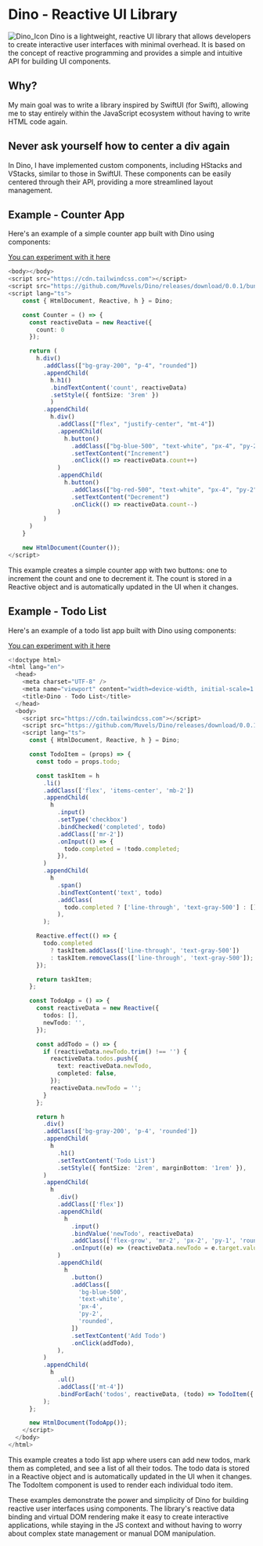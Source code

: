 # Dino - Reactive UI Library

![Dino_Icon](ressources/Dino_Image.webp)
Dino is a lightweight, reactive UI library that allows developers to create interactive user interfaces with minimal overhead. It is based on the concept of reactive programming and provides a simple and intuitive API for building UI components.

## Why?
My main goal was to write a library inspired by SwiftUI (for Swift), allowing me to stay entirely within the JavaScript ecosystem without having to write HTML code again.

## Never ask yourself how to center a div again
In Dino, I have implemented custom components, including HStacks and VStacks, similar to those in SwiftUI. These components can be easily centered through their API, providing a more streamlined layout management.

## Example -  Counter App

Here's an example of a simple counter app built with Dino using components:

[You can experiment with it here](https://jsfiddle.net/Lq8nxav3/2/)
```typescript
<body></body>
<script src="https://cdn.tailwindcss.com"></script>
<script src="https://github.com/Muvels/Dino/releases/download/0.0.1/bundle.umd.js"></script>
<script lang="ts">
    const { HtmlDocument, Reactive, h } = Dino;

    const Counter = () => {
      const reactiveData = new Reactive({
        count: 0
      });

      return (
        h.div()
          .addClass(["bg-gray-200", "p-4", "rounded"])
          .appendChild(
            h.h1()
            .bindTextContent('count', reactiveData)
            .setStyle({ fontSize: '3rem' })
            )
          .appendChild(
            h.div()
              .addClass(["flex", "justify-center", "mt-4"])
              .appendChild(
                h.button()
                  .addClass(["bg-blue-500", "text-white", "px-4", "py-2", "rounded", "mr-2"])
                  .setTextContent("Increment")
                  .onClick(() => reactiveData.count++)
              )
              .appendChild(
                h.button()
                  .addClass(["bg-red-500", "text-white", "px-4", "py-2", "rounded"])
                  .setTextContent("Decrement")
                  .onClick(() => reactiveData.count--)
              )
          )
      )
    }

    new HtmlDocument(Counter());
</script>
```
This example creates a simple counter app with two buttons: one to increment the count and one to decrement it. The count is stored in a Reactive object and is automatically updated in the UI when it changes.

## Example - Todo List
Here's an example of a todo list app built with Dino using components:

[You can experiment with it here](https://jsfiddle.net/avchk5gs/)
```typescript
<!doctype html>
<html lang="en">
  <head>
    <meta charset="UTF-8" />
    <meta name="viewport" content="width=device-width, initial-scale=1.0" />
    <title>Dino - Todo List</title>
  </head>
  <body>
    <script src="https://cdn.tailwindcss.com"></script>
    <script src="https://github.com/Muvels/Dino/releases/download/0.0.1/bundle.umd.js"></script>
    <script lang="ts">
      const { HtmlDocument, Reactive, h } = Dino;

      const TodoItem = (props) => {
        const todo = props.todo;

        const taskItem = h
          .li()
          .addClass(['flex', 'items-center', 'mb-2'])
          .appendChild(
            h
              .input()
              .setType('checkbox')
              .bindChecked('completed', todo)
              .addClass(['mr-2'])
              .onInput(() => {
                todo.completed = !todo.completed;
              }),
          )
          .appendChild(
            h
              .span()
              .bindTextContent('text', todo)
              .addClass(
                todo.completed ? ['line-through', 'text-gray-500'] : [],
              ),
          );

        Reactive.effect(() => {
          todo.completed
            ? taskItem.addClass(['line-through', 'text-gray-500'])
            : taskItem.removeClass(['line-through', 'text-gray-500']);
        });

        return taskItem;
      };

      const TodoApp = () => {
        const reactiveData = new Reactive({
          todos: [],
          newTodo: '',
        });

        const addTodo = () => {
          if (reactiveData.newTodo.trim() !== '') {
            reactiveData.todos.push({
              text: reactiveData.newTodo,
              completed: false,
            });
            reactiveData.newTodo = '';
          }
        };

        return h
          .div()
          .addClass(['bg-gray-200', 'p-4', 'rounded'])
          .appendChild(
            h
              .h1()
              .setTextContent('Todo List')
              .setStyle({ fontSize: '2rem', marginBottom: '1rem' }),
          )
          .appendChild(
            h
              .div()
              .addClass(['flex'])
              .appendChild(
                h
                  .input()
                  .bindValue('newTodo', reactiveData)
                  .addClass(['flex-grow', 'mr-2', 'px-2', 'py-1', 'rounded'])
                  .onInput((e) => (reactiveData.newTodo = e.target.value)),
              )
              .appendChild(
                h
                  .button()
                  .addClass([
                    'bg-blue-500',
                    'text-white',
                    'px-4',
                    'py-2',
                    'rounded',
                  ])
                  .setTextContent('Add Todo')
                  .onClick(addTodo),
              ),
          )
          .appendChild(
            h
              .ul()
              .addClass(['mt-4'])
              .bindForEach('todos', reactiveData, (todo) => TodoItem({ todo })),
          );
      };

      new HtmlDocument(TodoApp());
    </script>
  </body>
</html>
```
This example creates a todo list app where users can add new todos, mark them as completed, and see a list of all their todos. The todo data is stored in a Reactive object and is automatically updated in the UI when it changes. The TodoItem component is used to render each individual todo item.

These examples demonstrate the power and simplicity of Dino for building reactive user interfaces using components. The library's reactive data binding and virtual DOM rendering make it easy to create interactive applications, while staying in the JS context and without having to worry about complex state management or manual DOM manipulation.
